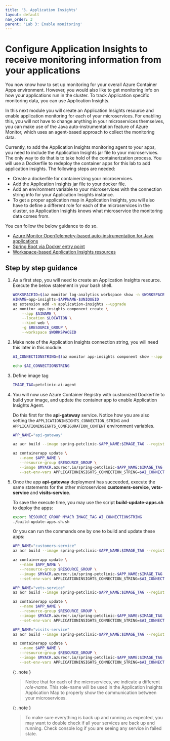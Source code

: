 ```yaml
---
title: '3. Application Insights'
layout: default
nav_order: 3
parent: 'Lab 3: Enable monitoring'
---
```


# Configure Application Insights to receive monitoring information from your applications

You now know how to set up monitoring for your overall Azure Container Apps environment. However, you would also like to get monitoring info on how your applications run in the cluster. To track Application specific monitoring data, you can use Application Insights.

In this next module you will create an Application Insights resource and enable application monitoring for each of your microservices. For enabling this, you will not have to change anything in your microservices themselves, you can make use of the Java auto-instrumentation feature of Azure Monitor, which uses an agent-based approach to collect the monitoring data. 

Currently, to add the Application Insights monitoring agent to your apps, you need to include the Application Insights jar file to your microservices. The only way to do that is to take hold of the containerization process. You will use a Dockerfile to redeploy the container apps for this lab to add application insights. The following steps are needed: 

- Create a dockerfile for containerizing your microservices.
- Add the Application Insights jar file to your docker file.
- Add an environment variable to your microservices with the connection string info for your Application Insights instance. 
- To get a proper application map in Application Insights, you will also have to define a different role for each of the microservices in the cluster, so Application Insights knows what microservice the monitoring data comes from. 

You can follow the below guidance to do so.

- [Azure Monitor OpenTelemetry-based auto-instrumentation for Java applications](https://learn.microsoft.com/azure/azure-monitor/app/java-in-process-agent)
- [Spring Boot via Docker entry point](https://learn.microsoft.com/azure/azure-monitor/app/java-spring-boot#spring-boot-via-docker-entry-point)
- [Workspace-based Application Insights resources](https://learn.microsoft.com/azure/azure-monitor/app/create-workspace-resource#create-a-resource-automatically)

## Step by step guidance

1. As a first step, you will need to create an Application Insights resource. Execute the below statement in your bash shell.

   ```bash
   WORKSPACEID=$(az monitor log-analytics workspace show -n $WORKSPACE -g $RESOURCE_GROUP --query id -o tsv)
   AINAME=app-insights-$APPNAME-$UNIQUEID
   az extension add -n application-insights --upgrade
   az monitor app-insights component create \
       --app $AINAME \
       --location $LOCATION \
       --kind web \
       -g $RESOURCE_GROUP \
       --workspace $WORKSPACEID
   ```

1. Make note of the Application Insights connection string, you will need this later in this module.

   ```bash
   AI_CONNECTIONSTRING=$(az monitor app-insights component show --app $AINAME -g $RESOURCE_GROUP --query connectionString --output tsv)

   echo $AI_CONNECTIONSTRING
   ```

1. Define image tag

   ```bash
   IMAGE_TAG=petclinic-ai-agent
   ```

1. You will now use Azure Container Registry with customized Dockerfile to build your image, and update the container app to enable Application Insights Agent.

   Do this first for the **api-gateway** service. Notice how you are also setting the `APPLICATIONINSIGHTS_CONNECTION_STRING` and `APPLICATIONINSIGHTS_CONFIGURATION_CONTENT` environment variables.

   ```bash
   APP_NAME="api-gateway"

   az acr build --image spring-petclinic-$APP_NAME:$IMAGE_TAG --registry $MYACR --file spring-petclinic-$APP_NAME/ai.Dockerfile spring-petclinic-$APP_NAME
   
   az containerapp update \
      --name $APP_NAME \
      --resource-group $RESOURCE_GROUP \
      --image $MYACR.azurecr.io/spring-petclinic-$APP_NAME:$IMAGE_TAG \
      --set-env-vars APPLICATIONINSIGHTS_CONNECTION_STRING=$AI_CONNECTIONSTRING APPLICATIONINSIGHTS_CONFIGURATION_CONTENT='{"role": {"name": "'$APP_NAME'"}}'
   ```

1. Once the app **api-gateway** deployment has succeeded, execute the same statements for the other microservices **customers-service**, **vets-service** and **visits-service**.

   To save the execute time, you may use the script **build-update-apps.sh** to deploy the apps:

   ```bash
   export RESOURCE_GROUP MYACR IMAGE_TAG AI_CONNECTIONSTRING
   ./build-update-apps.sh.sh
   ```

   Or you can run the commands one by one to build and update these apps:

   ```bash
   APP_NAME="customers-service"
   az acr build --image spring-petclinic-$APP_NAME:$IMAGE_TAG --registry $MYACR --file spring-petclinic-$APP_NAME/ai.Dockerfile spring-petclinic-$APP_NAME
   
   az containerapp update \
      --name $APP_NAME \
      --resource-group $RESOURCE_GROUP \
      --image $MYACR.azurecr.io/spring-petclinic-$APP_NAME:$IMAGE_TAG \
      --set-env-vars APPLICATIONINSIGHTS_CONNECTION_STRING=$AI_CONNECTIONSTRING APPLICATIONINSIGHTS_CONFIGURATION_CONTENT='{"role": {"name": "'$APP_NAME'"}}'

   APP_NAME="vets-service"
   az acr build --image spring-petclinic-$APP_NAME:$IMAGE_TAG --registry $MYACR --file spring-petclinic-$APP_NAME/ai.Dockerfile spring-petclinic-$APP_NAME
   
   az containerapp update \
      --name $APP_NAME \
      --resource-group $RESOURCE_GROUP \
      --image $MYACR.azurecr.io/spring-petclinic-$APP_NAME:$IMAGE_TAG \
      --set-env-vars APPLICATIONINSIGHTS_CONNECTION_STRING=$AI_CONNECTIONSTRING APPLICATIONINSIGHTS_CONFIGURATION_CONTENT='{"role": {"name": "'$APP_NAME'"}}'

   APP_NAME="visits-service"
   az acr build --image spring-petclinic-$APP_NAME:$IMAGE_TAG --registry $MYACR --file spring-petclinic-$APP_NAME/ai.Dockerfile spring-petclinic-$APP_NAME
   
   az containerapp update \
      --name $APP_NAME \
      --resource-group $RESOURCE_GROUP \
      --image $MYACR.azurecr.io/spring-petclinic-$APP_NAME:$IMAGE_TAG \
      --set-env-vars APPLICATIONINSIGHTS_CONNECTION_STRING=$AI_CONNECTIONSTRING APPLICATIONINSIGHTS_CONFIGURATION_CONTENT='{"role": {"name": "'$APP_NAME'"}}'
   ```

   {: .note }
   > Notice that for each of the microservices, we indicate a different _role-name_. This role-name will be used in the Application Insights Application Map to properly show the communication between your microservices.

   {: .note }
   > To make sure everything is back up and running as expected, you may want to double check if all your services are back up and running. Check console log if you are seeing any service in failed state.
